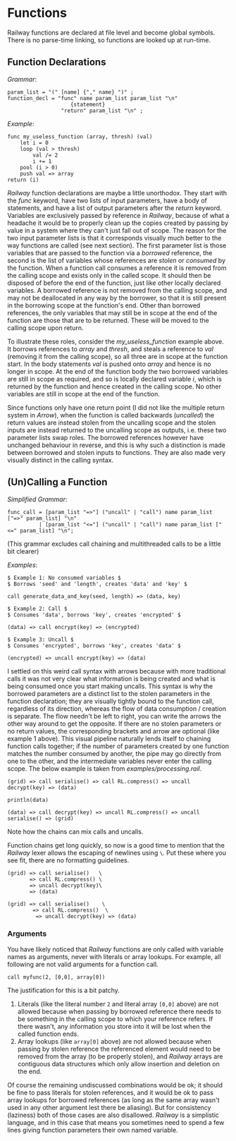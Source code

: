 # Functions

Railway functions are declared at file level and become global symbols. There is no parse-time linking, so functions are looked up at run-time.

## Function Declarations

_Grammar_:

```EBNF
param_list = "(" [name] {"," name} ")" ;
function_decl = "func" name param_list param_list "\n"
                    {statement}
                 "return" param_list "\n" ;
```

_Example_:

```railway
func my_useless_function (array, thresh) (val)
    let i = 0
    loop (val > thresh)
        val /= 2
        i += 1
    pool (i > 0)
    push val => array
return (i)
```

_Railway_ function declarations are maybe a little unorthodox. They start with the _func_ keyword, have two lists of input parameters, have a body of statements, and have a list of output parameters after the _return_ keyword. Variables are exclusively passed by reference in _Railway_, because of what a headache it would be to properly clean up the copies created by passing by value in a system where they can't just fall out of scope. The reason for the two input parameter lists is that it corresponds visually much better to the way functions are called (see next section). The first parameter list is those variables that are passed to the function via a _borrowed_ reference, the second is the list of variables whose references are _stolen_ or _consumed_ by the function. When a function call consumes a reference it is removed from the calling scope and exists only in the called scope. It should then be disposed of before the end of the function, just like other locally declared variables. A borrowed reference is not removed from the calling scope, and may not be deallocated in any way by the borrower, so that it is still present in the borrowing scope at the function's end. Other than borrowed references, the only variables that may still be in scope at the end of the function are those that are to be returned. These will be moved to the calling scope upon return. 

To illustrate these roles, consider the _my_useless_function_ example above. It borrows references to _array_ and _thresh_, and steals a reference to _val_ (removing it from the calling scope), so all three are in scope at the function start. In the body statements _val_ is pushed onto _array_ and hence is no longer in scope. At the end of the function body the two borrowed variables are still in scope as required, and so is locally declared variable _i_, which is returned by the function and hence created in the calling scope. No other variables are still in scope at the end of the function.

Since functions only have one return point (I did not like the multiple return system in _Arrow_), when the function is called backwards (_uncalled_) the return values are instead stolen from the uncalling scope and the stolen inputs are instead returned to the uncalling scope as outputs, i.e. these two parameter lists swap roles. The borrowed references however have unchanged behaviour in reverse, and this is why such a distinction is made between borrowed and stolen inputs to functions. They are also made very visually distinct in the calling syntax.

## (Un)Calling a Function

_Simplified Grammar_:

```EBNF
func_call = [param_list "=>"] ("uncall" | "call") name param_list ["=>" param_list] "\n" 
          | [param_list "<="] ("uncall" | "call") name param_list ["<=" param_list] "\n";
```

(This grammar excludes call chaining and multithreaded calls to be a little bit clearer)

_Examples_:

```railway
$ Example 1: No consumed variables $
$ Borrows 'seed' and 'length', creates 'data' and 'key' $

call generate_data_and_key(seed, length) => (data, key)

$ Example 2: Call $
$ Consumes 'data', borrows 'key', creates 'encrypted' $

(data) => call encrypt(key) => (encrypted)

$ Example 3: Uncall $
$ Consumes 'encrypted', borrows 'key', creates 'data' $

(encrypted) => uncall encrypt(key) => (data)
```

I settled on this weird call syntax with arrows because with more traditional calls it was not very clear what information is being created and what is being consumed once you start making uncalls. This syntax is why the borrowed parameters are a distinct list to the stolen parameters in the function declaration; they are visually tightly bound to the function call, regardless of its direction, whereas the flow of data consumption / creation is separate. The flow needn't be left to right, you can write the arrows the other way around to get the opposite. If there are no stolen parameters or no return values, the corresponding brackets and arrow are optional (like example 1 above). This visual pipeline naturally lends itself to chaining function calls together; if the number of parameters created by one function matches the number consumed by another, the pipe may go directly from one to the other, and the intermediate variables never enter the calling scope. The below example is taken from _examples/processing.rail_.

```railway
(grid) => call serialise() => call RL.compress() => uncall decrypt(key) => (data)

println(data)

(data) => call decrypt(key) => uncall RL.compress() => uncall serialise() => (grid)
```

Note how the chains can mix calls and uncalls.

Function chains get long quickly, so now is a good time to mention that the _Railway_ lexer allows the escaping of newlines using `\`. Put these where you see fit, there are no formatting guidelines.

```railway
(grid) => call serialise()   \
       => call RL.compress() \
       => uncall decrypt(key)\
       => (data)

(grid) => call serialise()    \
        => call RL.compress()  \
         => uncall decrypt(key) => (data)
```



### Arguments

You have likely noticed that _Railway_ functions are only called with variable names as arguments, never with literals or array lookups. For example, all following are not valid arguments for a function call.

```railway
call myfunc(2, [0,0], array[0])
```

The justification for this is a bit patchy. 

1. Literals (like the literal number `2` and literal array `[0,0]` above) are not allowed because when passing by borrowed reference there needs to be something in the calling scope to which your reference refers. If there wasn't, any information you store into it will be lost when the called function ends. 
2. Array lookups (like `array[0]` above) are not allowed because when passing by stolen reference the referenced element would need to be removed from the array (to be properly stolen), and _Railway_ arrays are contiguous data structures which only allow insertion and deletion on the end.

Of course the remaining undiscussed combinations would be ok; it should be fine to pass literals for stolen references, and it would be ok to pass array lookups for borrowed references (as long as the same array wasn't used in any other argument lest there be aliasing). But for consistency (laziness) both of those cases are also disallowed. _Railway_ is a simplistic language, and in this case that means you sometimes need to spend a few lines giving function parameters their own named variable.

